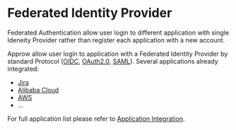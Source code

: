 # Federated Identity Provider

<LastUpdated/>

Federated Authentication allow user login to different application with single Ideneity Provider rather than register each application with a new account. 

Approw allow user login to application with a Federated Identity Provider by standard Protocol ([OIDC](/en/guides/federation/oidc.md), [OAuth2.0](/en/guides/federation/oauth.md), [SAML](/en/guides/federation/saml.md)). Several applications already integrated:


- [Jira](/en/integration/jira/)
- [Alibaba Cloud](/en/integration/ali-cloud-intl/)
- [AWS](/en/integration/aws/)
- ... 

For full application list please refer to [Application Integration](/en/integration/).

